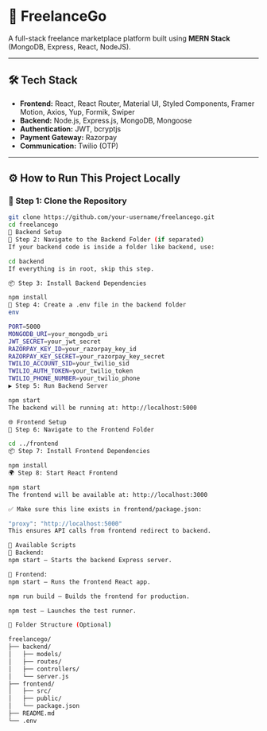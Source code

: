 # 💼 FreelanceGo

A full-stack freelance marketplace platform built using **MERN Stack** (MongoDB, Express, React, NodeJS).

---

## 🛠 Tech Stack

- **Frontend:** React, React Router, Material UI, Styled Components, Framer Motion, Axios, Yup, Formik, Swiper
- **Backend:** Node.js, Express.js, MongoDB, Mongoose
- **Authentication:** JWT, bcryptjs
- **Payment Gateway:** Razorpay
- **Communication:** Twilio (OTP)

---

## ⚙️ How to Run This Project Locally

### 📁 Step 1: Clone the Repository

```bash
git clone https://github.com/your-username/freelancego.git
cd freelancego
🔧 Backend Setup
📂 Step 2: Navigate to the Backend Folder (if separated)
If your backend code is inside a folder like backend, use:

cd backend
If everything is in root, skip this step.

📦 Step 3: Install Backend Dependencies

npm install
🧪 Step 4: Create a .env file in the backend folder
env

PORT=5000
MONGODB_URI=your_mongodb_uri
JWT_SECRET=your_jwt_secret
RAZORPAY_KEY_ID=your_razorpay_key_id
RAZORPAY_KEY_SECRET=your_razorpay_key_secret
TWILIO_ACCOUNT_SID=your_twilio_sid
TWILIO_AUTH_TOKEN=your_twilio_token
TWILIO_PHONE_NUMBER=your_twilio_phone
▶️ Step 5: Run Backend Server

npm start
The backend will be running at: http://localhost:5000

🌐 Frontend Setup
📂 Step 6: Navigate to the Frontend Folder

cd ../frontend
📦 Step 7: Install Frontend Dependencies

npm install
🌍 Step 8: Start React Frontend

npm start
The frontend will be available at: http://localhost:3000

✅ Make sure this line exists in frontend/package.json:

"proxy": "http://localhost:5000"
This ensures API calls from frontend redirect to backend.

🚦 Available Scripts
🔹 Backend:
npm start — Starts the backend Express server.

🔹 Frontend:
npm start — Runs the frontend React app.

npm run build — Builds the frontend for production.

npm test — Launches the test runner.

🧾 Folder Structure (Optional)

freelancego/
├── backend/
│   ├── models/
│   ├── routes/
│   ├── controllers/
│   └── server.js
├── frontend/
│   ├── src/
│   ├── public/
│   └── package.json
├── README.md
└── .env

